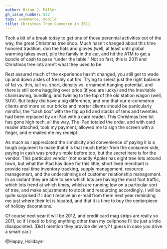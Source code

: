 ```yaml
---
author: Brian J. Miller
gh_issue_number: 522
tags: ecommerce, mobile
title: Christmas Tree Commerce in 2011
---
```




Took a bit of a break today to get one of those perennial activities out of the way, the great Christmas tree shop. Much hasn’t changed about this time honored tradition, don the hats and gloves (well, at least until global warming takes over), pile the family in the car, and hit the ATM to get a bundle of cash to pass “under the table.” Not so fast, this is 2011 and Christmas tree lots aren’t what they used to be.

Rest assured much of the experience hasn’t changed, you still get to wade up and down aisles of freshly cut firs. Trying to select just the right balance of fat vs. thin, tall vs. short, density vs. ornament hanging potential, and there is still some haggling over price (if you are lucky) and the inevitable chainsawing, bundling, and twining to the top of the old station wagon (well, SUV). But today did have a big difference, and one that our e-commerce clients and more so our bricks and mortar clients should be particularly mindful, the “cash box” with the flip up lid and stacks of tens and twenties had been replaced by an iPad with a card reader. This Christmas tree lot has gone high tech, all the way. The iPad totaled the order, and with card reader attached, took my payment, allowed me to sign the screen with a finger, and e-mailed me my receipt.

As much as I appreciated the simplicity and convenience of paying it is a tough argument to make that it is that much better from the consumer side, paying in cash was pretty simple before too, but the secret here is for the vendor. This particular vendor (not exactly Apple) has eight tree lots around town, but what the iPad has done for this little, short lived merchant is provide real time inventory tracking, supply management, resource management, and the underpinnings of customer relationship management. In an instant they are able to see which lots are having the most foot traffic, which lots trend at which times, which are running low on a particular sort of tree, and make adjustments to stock and resourcing accordingly. I will be quite surprised if I don’t receive an e-mail from them next year reminding me just where their lot is located, and that it is time to buy the centerpiece of holiday decorations.

Of course next year it will be 2012, and credit card mag strips are really so 2011, so if I need to bring anything other than my cellphone I’ll be just a little disappointed. (Did I mention they provide delivery? I guess in case you drive a smart car.)

@Happy_Holidays!


